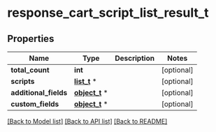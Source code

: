 # response_cart_script_list_result_t

## Properties
Name | Type | Description | Notes
------------ | ------------- | ------------- | -------------
**total_count** | **int** |  | [optional] 
**scripts** | [**list_t**](script.md) \* |  | [optional] 
**additional_fields** | [**object_t**](.md) \* |  | [optional] 
**custom_fields** | [**object_t**](.md) \* |  | [optional] 

[[Back to Model list]](../README.md#documentation-for-models) [[Back to API list]](../README.md#documentation-for-api-endpoints) [[Back to README]](../README.md)


